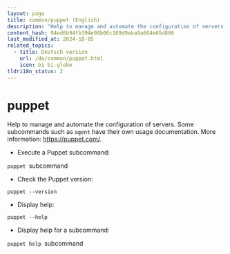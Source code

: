 ```yaml
---
layout: page
title: common/puppet (English)
description: "Help to manage and automate the configuration of servers."
content_hash: 94ed6b94fb394e98b06c189d9eba0a664e65d886
last_modified_at: 2024-10-05
related_topics:
  - title: Deutsch version
    url: /de/common/puppet.html
    icon: bi bi-globe
tldri18n_status: 2
---
```

# puppet

Help to manage and automate the configuration of servers.
Some subcommands such as `agent` have their own usage documentation.
More information: <https://puppet.com/>.

- Execute a Puppet subcommand:

`puppet `<span class="tldr-var badge badge-pill bg-dark-lm bg-white-dm text-white-lm text-dark-dm font-weight-bold">subcommand</span>

- Check the Puppet version:

`puppet --version`

- Display help:

`puppet --help`

- Display help for a subcommand:

`puppet help `<span class="tldr-var badge badge-pill bg-dark-lm bg-white-dm text-white-lm text-dark-dm font-weight-bold">subcommand</span>
